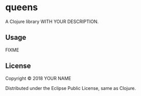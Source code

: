 # queens

A Clojure library WITH YOUR DESCRIPTION.

## Usage

FIXME

## License

Copyright © 2018 YOUR NAME

Distributed under the Eclipse Public License, same as Clojure.


